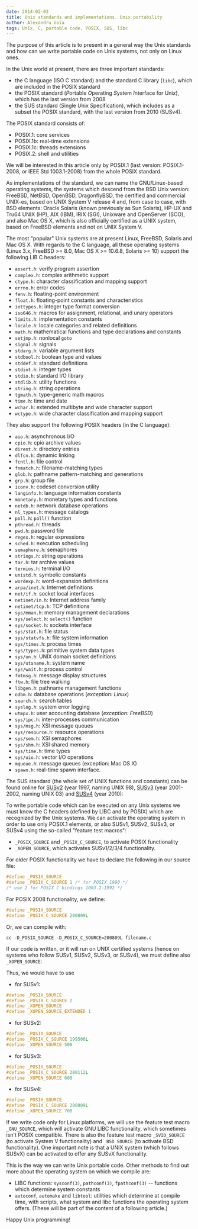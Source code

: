 ```yaml
---
date: 2014-02-02
title: Unix standards and implementations. Unix portability
author: Alexandru Goia
tags: Unix, C, portable code, POSIX, SUS, libc
---
```


The purpose of this article is to present in a general way the Unix standards
and how can we write portable code on Unix systems, not only on Linux ones.

<!--more-->

In the Unix world at present, there are three important standards:

* the C language (ISO C standard) and the standard C library (`libc`), which
  are included in the POSIX standard
* the POSIX standard (*P*ortable *O*perating *S*ystem *I*nterface for Uni*x*),
  which has the last version from 2008
* the SUS standard (*S*ingle *U*nix *S*pecification), which includes as a
  subset the POSIX standard, with the last version from 2010 (SUSv4).

The POSIX standard consists of:

* POSIX.1: core services
* POSIX.1b: real-time extensions
* POSIX.1c: threads extensions
* POSIX.2: shell and utilities

We will be interested in this article only by POSIX.1 (last version:
POSIX.1-2008, or IEEE Std 1003.1-2008) from the whole POSIX standard.

As implementations of the standard, we can name the GNU/Linux-based operating
systems, the systems which descend from the BSD Unix version: FreeBSD, NetBSD,
OpenBSD, DragonflyBSD, the certified and commercial UNIX-es, based on
UNIX System V release 4 and, from case to case, with BSD elements: Oracle
Solaris (known previously as Sun Solaris), HP-UX and Tru64 UNIX (HP), AIX
(IBM), IRIX (SGI), Unixware and OpenServer (SCO), and also Mac OS X, which is
also officially certified as a UNIX system, based on FreeBSD elements and not
on UNIX System V.

The most "popular" Unix systems are at present Linux, FreeBSD, Solaris and Mac
OS X. With regards to the C language, all these operating systems (Linux 3.x,
FreeBSD >= 8.0, Mac OS X >= 10.6.8, Solaris >= 10) support the following LIB C
headers:

* `assert.h`: verify program assertion
* `complex.h`: complex arithmetic support
* `ctype.h`: character classification and mapping support
* `errno.h`: error codes
* `fenv.h`: floating-point environment
* `float.h`: floating-point constants and characteristics
* `inttypes.h`: integer type format conversion
* `iso646.h`: macros for assignment, relational, and unary operators
* `limits.h`: implementation constants
* `locale.h`: locale categories and related definitions
* `math.h`: mathematical functions and type declarations and constants
* `setjmp.h`: nonlocal `goto`
* `signal.h`: signals
* `stdarg.h`: variable argument lists
* `stdbool.h`: boolean type and values
* `stddef.h`: standard definitions
* `stdint.h`: integer types
* `stdio.h`: standard I/O library
* `stdlib.h`: utility functions
* `string.h`: string operations
* `tgmath.h`: type-generic math macros
* `time.h`: time and date
* `wchar.h`: extended multibyte and wide character support
* `wctype.h`: wide character classification and mapping support

They also support the following POSIX headers (in the C language):

* `aio.h`: asynchronous I/O
* `cpio.h`: cpio archive values
* `dirent.h`: directory entries
* `dlfcn.h`: dynamic linking
* `fcntl.h`: file control
* `fnmatch.h`: filename-matching types
* `glob.h`: pathname pattern-matching and generations
* `grp.h`: group file
* `iconv.h`: codeset conversion utility
* `langinfo.h`: language information constants
* `monetary.h`: monetary types and functions
* `netdb.h`: network database operations
* `nl_types.h`: message catalogs
* `poll.h`: `poll()` function
* `pthread.h`: threads
* `pwd.h`: password file
* `regex.h`: regular expressions
* `sched.h`: execution scheduling
* `semaphore.h`: semaphores
* `strings.h`: string operations
* `tar.h`: tar archive values
* `termios.h`: terminal I/O
* `unistd.h`: symbolic constants
* `wordexp.h`: word-expansion definitions
* `arpa/inet.h`: Internet definitions
* `net/if.h`: socket local interfaces
* `netinet/in.h`: Internet address family
* `netinet/tcp.h`: TCP definitions
* `sys/mman.h`: memory management declarations
* `sys/select.h`: `select()` function
* `sys/socket.h`: sockets interface
* `sys/stat.h`: file status
* `sys/statvfs.h`: file system information
* `sys/times.h`: process times
* `sys/types.h`: primitive system data types
* `sys/un.h`: UNIX domain socket definitions
* `sys/utsname.h`: system name
* `sys/wait.h`: process control
* `fmtmsg.h`: message display structures
* `ftw.h`: file tree walking
* `libgen.h`: pathname management functions
* `ndbm.h`: database operations (*exception: Linux*)
* `search.h`: search tables
* `syslog.h`: system error logging
* `utmpx.h`: user accounting database (*exception: FreeBSD*)
* `sys/ipc.h`: inter-processes communication
* `sys/msg.h`: XSI message queues
* `sys/resource.h`: resource operations
* `sys/sem.h`: XSI semaphores
* `sys/shm.h`: XSI shared memory
* `sys/time.h`: time types
* `sys/uio.h`: vector I/O operations
* `mqueue.h`: message queues (exception: Mac OS X)
* `spawn.h`: real-time spawn interface.

The SUS standard (the whole set of UNIX functions and constants) can be found
online for [SUSv2][susv2] (year 1997, naming UNIX 98), [SUSv3][susv3] (year
2001-2002, naming UNIX 03) and [SUSv4][susv4] (year 2010):

To write portable code which can be executed on any Unix systems we must know
the C headers (defined by LIBC and by POSIX) which are recognized by the Unix
systems. We can activate the operating system in order to use only POSIX.1
elements, or also SUSv1, SUSv2, SUSv3, or SUSv4 using the so-called "feature
test macros":

* `_POSIX_SOURCE` and `_POSIX_C_SOURCE`, to activate POSIX functionality
* `_XOPEN_SOURCE`, which activates SUSv1/2/3/4 functionality.

For older POSIX functionality we have to declare the following in our source
file:

``` cpp
#define _POSIX_SOURCE
#define _POSIX_C_SOURCE 1 /* for POSIX 1990 */
/* use 2 for POSIX C bindings 1003.2-1992 */
```

For POSIX 2008 functionality, we define:

``` cpp
#define _POSIX_SOURCE
#define _POSIX_C_SOURCE 200809L
```

Or, we can compile with:

    cc -D_POSIX_SOURCE -D_POSIX_C_SOURCE=200809L filename.c

If our code is written, or it will run on UNIX certified systems (hence on
systems who follow SUSv1, SUSv2, SUSv3, or SUSv4), we must define also
`_XOPEN_SOURCE`:

Thus, we would have to use

* for SUSv1:

``` cpp
#define _POSIX_SOURCE
#define _POSIX_C_SOURCE 2
#define _XOPEN_SOURCE
#define _XOPEN_SOURCE_EXTENDED 1
```

* for SUSv2:

``` cpp
#define _POSIX_SOURCE
#define _POSIX_C_SOURCE 199506L
#define _XOPEN_SOURCE 500
```

* for SUSv3:

``` cpp
#define _POSIX_SOURCE
#define _POSIX_C_SOURCE 200112L
#define _XOPEN_SOURCE 600
```

* for SUSv4:

``` cpp
#define _POSIX_SOURCE
#define _POSIX_C_SOURCE 200809L
#define _XOPEN_SOURCE 700
```

If we write code only for Linux platforms, we will use the feature test macro
`_GNU_SOURCE`, which will activate GNU LIBC functionality, which sometimes
isn't POSIX compatible. There is also the feature test macro `_SVID_SOURCE`
(to activate System V functionality) and `_BSD_SOURCE` (to activate BSD
functionality). One important note is that a UNIX system (which follows SUSvX)
can be activated to offer any SUSvX functionality.

This is the way we can write Unix portable code. Other methods to find out
more about the operating system on which we compile are:

* LIBC functions: `sysconf(3)`, `pathconf(3)`, `fpathconf(3)` -- functions
  which determine system constants
* `autoconf`, `automake` and `libtool`: utilities which determine at compile
  time, with scripts, what system and libc functions the operating system
  offers. (These will be part of the content of a following article.)

Happy Unix programming!

[susv2]: http://www.unix.org/version2/ "SUSv2"
[susv3]: http://www.unix.org/version3/ "SUSv3"
[susv4]: http://www.unix.org/version4/ "SUSv4"


